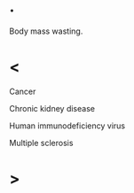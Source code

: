 # .

Body mass wasting.

# <

Cancer

Chronic kidney disease

Human immunodeficiency virus

Multiple sclerosis

# >
